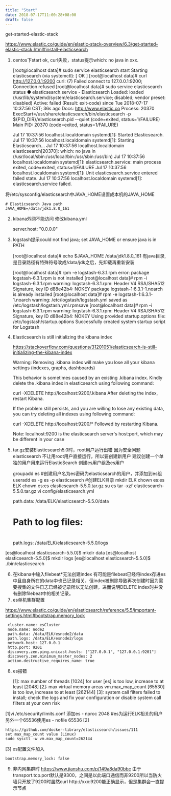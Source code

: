 ```yaml
---
title: "Start"
date: 2018-07-17T11:00:28+08:00
draft: false
---
```

get-started-elastic-stack

https://www.elastic.co/guide/en/elastic-stack-overview/6.3/get-started-elastic-stack.html#install-elasticsearch

1. centos下start ok, curl失败，status提示which: no java in xxx.

    [root@localhost data]# sudo service elasticsearch start
    Starting elasticsearch (via systemctl):                    [  OK  ]
    [root@localhost data]# curl http://127.0.0.1:9200
    curl: (7) Failed connect to 127.0.0.1:9200; Connection refused
    [root@localhost data]# sudo service elasticsearch status
    ● elasticsearch.service - Elasticsearch
       Loaded: loaded (/usr/lib/systemd/system/elasticsearch.service; disabled; vendor preset: disabled)
       Active: failed (Result: exit-code) since Tue 2018-07-17 10:37:56 CST; 36s ago
         Docs: http://www.elastic.co
      Process: 20370 ExecStart=/usr/share/elasticsearch/bin/elasticsearch -p ${PID_DIR}/elasticsearch.pid --quiet (code=exited, status=1/FAILURE)
     Main PID: 20370 (code=exited, status=1/FAILURE)
    
    Jul 17 10:37:56 localhost.localdomain systemd[1]: Started Elasticsearch.
    Jul 17 10:37:56 localhost.localdomain systemd[1]: Starting Elasticsearch...
    Jul 17 10:37:56 localhost.localdomain elasticsearch[20370]: which: no java in (/usr/local/sbin:/usr/local/bin:/usr/sbin:/usr/bin)
    Jul 17 10:37:56 localhost.localdomain systemd[1]: elasticsearch.service: main process exited, code=exited, status=1/FAILURE
    Jul 17 10:37:56 localhost.localdomain systemd[1]: Unit elasticsearch.service entered failed state.
    Jul 17 10:37:56 localhost.localdomain systemd[1]: elasticsearch.service failed.

将/etc/sysconfig/elasticsearch中JAVA_HOME设置成本机的JAVA_HOME

    # Elasticsearch Java path
    JAVA_HOME=/data/jdk1.8.0_161

2. kibana外网不能访问
修改kibana.yml

    server.host: "0.0.0.0"

3. logstash提示could not find java; set JAVA_HOME or ensure java is in PATH

    [root@localhost data]# echo $JAVA_HOME
    /data/jdk1.8.0_161
有java目录,是目录路径有特殊符号改成/data/jdk之后，先卸载再重新安装

    [root@localhost data]# rpm -e logstash-6.3.1.rpm 
    error: package logstash-6.3.1.rpm is not installed
    [root@localhost data]# rpm -i logstash-6.3.1.rpm 
    warning: logstash-6.3.1.rpm: Header V4 RSA/SHA512 Signature, key ID d88e42b4: NOKEY
        package logstash-1:6.3.1-1.noarch is already installed
    [root@localhost data]# rpm -e logstash-1:6.3.1-1.noarch
    warning: /etc/logstash/logstash.yml saved as /etc/logstash/logstash.yml.rpmsave
    [root@localhost data]# rpm -i logstash-6.3.1.rpm 
    warning: logstash-6.3.1.rpm: Header V4 RSA/SHA512 Signature, key ID d88e42b4: NOKEY
    Using provided startup.options file: /etc/logstash/startup.options
    Successfully created system startup script for Logstash

4. Elasticsearch is still initializing the kibana index

    https://stackoverflow.com/questions/31201051/elasticsearch-is-still-initializing-the-kibana-index

    Warning: Removing .kibana index will make you lose all your kibana settings (indexes, graphs, dashboards)
    
    This behavior is sometimes caused by an existing .kibana index. Kindly delete the .kibana index in elasticsearch using following command:
    
    curl -XDELETE http://localhost:9200/.kibana
    After deleting the index, restart Kibana.
    
    If the problem still persists, and you are willing to lose any existing data, you can try deleting all indexes using following command:
    
    curl -XDELETE http://localhost:9200/*
    Followed by restarting Kibana.

    Note: localhost:9200 is the elasticsearch server's host:port, which may be different in your case

5. tar.gz安装Elasticsearch5.0时，root用户运行出错
因为安全问题elasticsearch 不让用root用户直接运行，所以要创建新用户
建议创建一个单独的用户用来运行ElasticSearch
创建es用户组及es用户

    groupadd es
    #创建用户名为es密码为elasticsearch的用户，并添加到es组
    useradd es -g es -p elasticsearch
    #创建ELK目录
    mkdir ELK
    chown es:es ELK
    chown es:es elasticsearch-5.5.0.tar.gz
    su es
    tar -xzf elasticsearch-5.5.0.tar.gz
    vi config/elasticsearch.yml

     path.data: /data/ELK/elasticsearch-5.5.0/data
    #
    # Path to log files:
    #
     path.logs: /data/ELK/elasticsearch-5.5.0/logs

[es@localhost elasticsearch-5.5.0]$ mkdir data
[es@localhost elasticsearch-5.5.0]$ mkdir logs
[es@localhost elasticsearch-5.5.0]$ ./bin/elasticsearch

6. 在kibana中输入filebeat*无法创建index
有可能是filebeat已经将index存进es中且自身所在的data中也已记录相关，但index被删除导致再次创建时因为需要搜集的文件日志已经被记录所以无法创建，进而说明DELETE index时并没有删除filebeat中的相关记录。
7. es单机集群配置

https://www.elastic.co/guide/en/elasticsearch/reference/5.5/important-settings.html#bootstrap.memory_lock

     cluster.name: esCluster
     node.name: node2
     path.data: /data/ELK/esnode2/data
     path.logs: /data/ELK/esnode2/logs
     network.host: 127.0.0.1
     http.port: 9201
     discovery.zen.ping.unicast.hosts: ["127.0.0.1", "127.0.0.1:9201"]
     discovery.zen.minimum_master_nodes: 2
     action.destructive_requires_name: true
8. es报错

    [1]: max number of threads [1024] for user [es] is too low, increase to at least [2048]
    [2]: max virtual memory areas vm.max_map_count [65530] is too low, increase to at least [262144]
    [3]: system call filters failed to install; check the logs and fix your configuration or disable system call filters at your own risk

[1]vi /etc/security/limits.conf
添加es - nproc 2048 #es为运行ELK相关的用户
另外一个65536使用es - nofile 65536
[2] 

    https://github.com/docker-library/elasticsearch/issues/111
    set max_map_count value (Linux)
    sudo sysctl -w vm.max_map_count=262144
[3] es配置文件加入

    bootstrap.memory_lock: false 
9. 非内网集群时
    https://www.jianshu.com/p/149a8da90bbc
由于transport.tcp.port默认是9300，之间是以此端口通信而非9200所以当防火墙只开放了9200时虽然curl http://xxx:9200能正确显示，但是集群会一直提示节点
